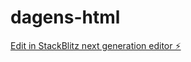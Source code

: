 # dagens-html

[Edit in StackBlitz next generation editor ⚡️](https://stackblitz.com/~/github.com/Advokatten/dagens-html)
